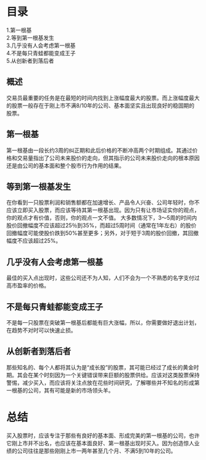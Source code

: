 # 目录
1.第一根基  
2.等到第一根基发生   
3.几乎没有人会考虑第一根基   
4.不是每只青蛙都能变成王子   
5.从创新者到落后者  

## 概述
交易员最重要的任务是在最短的时间内找到上涨幅度最大的股票。而上涨幅度最大的股票一般存在于刚上市不满8/10年的公司、基本面坚实且出现良好的稳固期的股票。

## 第一根基
第一根基由一段长约3周的纠正期和此后价格的不断冲高两个时期组成。其通过价格和交易量指出了公司未来股价的走向，但其指示的公司未来股价走向的根本原因还是由公司的基本面和整个股市行为作用的结果。

## 等到第一根基发生
   在你看到一只股票利润和销售额都在加速增长、产品令人兴奋、公司年轻时，你不应该立即买入股票，而应该等待其第一根基出现。因为只有让市场证实你的观点，你的观点才有价值，否则，你的观点一文不值。
   大多数情况下，3〜5周的时间内股价回撤幅度不应该超过25％到35%，而超过5周时间（通常在1年左右）的股价回撤幅度可能使股价跌到50%甚至更多；另外，对于短于3周的股价回撤，其回撤幅度不应该超过25%。
   
## 几乎没有人会考虑第一根基
   最佳的买入点出现时，这些公司还不为人知，人们不会为一个不熟悉的名字支付过高市盈率的价格。
   
## 不是每只青蛙都能变成王子
  不是每一只股票在突破第一根基后都能有巨大涨幅，所以，你需要做好退出计划，在趋势不对时可以快速止损。
  
## 从创新者到落后者
   那些知名的、每个人都将其认为是“成长股”的股票，其可能已经过了成长的黄金时期。其会在某个时刻因为一个关键错误带来巨额的股票供给。应该对这类股票保持警惕，减少买入，而应该将关注点放在花些时间研究，了解哪些并不知名的形成第一根基的公司，其有可能是新的市场领头羊。
   
 # 总结
 
 买入股票时，应该专注于那些有良好的基本面、形成完美的第一根基的公司，也许它刚上市并不出名，也应该在基本面良好、第一根基出现时买入。因为创造惊人业绩的公司往往是那些刚刚上市一两年甚至几个月、不满5到10年的公司。
 
   

